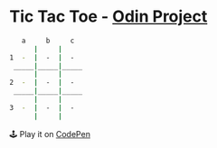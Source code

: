 # Tic Tac Toe - [Odin Project](https://www.theodinproject.com/paths/full-stack-javascript/courses/javascript/lessons/tic-tac-toe)

```sh
   a     b     c
      |     |     
1  -  |  -  |  -  
 _____|_____|_____
      |     |     
2  -  |  -  |  -  
 _____|_____|_____
      |     |     
3  -  |  -  |  -  
      |     |     
```

🕹️ Play it on [CodePen](https://codepen.io/puybr/pen/MWpOpEJ)
